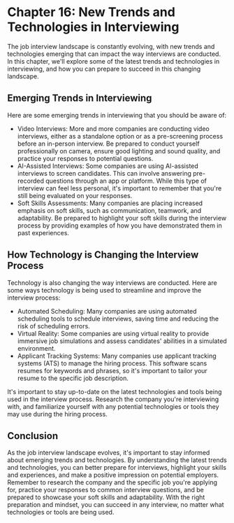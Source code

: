 Chapter 16: New Trends and Technologies in Interviewing
=======================================================

The job interview landscape is constantly evolving, with new trends and technologies emerging that can impact the way interviews are conducted. In this chapter, we'll explore some of the latest trends and technologies in interviewing, and how you can prepare to succeed in this changing landscape.

Emerging Trends in Interviewing
-------------------------------

Here are some emerging trends in interviewing that you should be aware of:

* Video Interviews: More and more companies are conducting video interviews, either as a standalone option or as a pre-screening process before an in-person interview. Be prepared to conduct yourself professionally on camera, ensure good lighting and sound quality, and practice your responses to potential questions.
* AI-Assisted Interviews: Some companies are using AI-assisted interviews to screen candidates. This can involve answering pre-recorded questions through an app or platform. While this type of interview can feel less personal, it's important to remember that you're still being evaluated on your responses.
* Soft Skills Assessments: Many companies are placing increased emphasis on soft skills, such as communication, teamwork, and adaptability. Be prepared to highlight your soft skills during the interview process by providing examples of how you have demonstrated them in past experiences.

How Technology is Changing the Interview Process
------------------------------------------------

Technology is also changing the way interviews are conducted. Here are some ways technology is being used to streamline and improve the interview process:

* Automated Scheduling: Many companies are using automated scheduling tools to schedule interviews, saving time and reducing the risk of scheduling errors.
* Virtual Reality: Some companies are using virtual reality to provide immersive job simulations and assess candidates' abilities in a simulated environment.
* Applicant Tracking Systems: Many companies use applicant tracking systems (ATS) to manage the hiring process. This software scans resumes for keywords and phrases, so it's important to tailor your resume to the specific job description.

It's important to stay up-to-date on the latest technologies and tools being used in the interview process. Research the company you're interviewing with, and familiarize yourself with any potential technologies or tools they may use during the hiring process.

Conclusion
----------

As the job interview landscape evolves, it's important to stay informed about emerging trends and technologies. By understanding the latest trends and technologies, you can better prepare for interviews, highlight your skills and experiences, and make a positive impression on potential employers. Remember to research the company and the specific job you're applying for, practice your responses to common interview questions, and be prepared to showcase your soft skills and adaptability. With the right preparation and mindset, you can succeed in any interview, no matter what technologies or tools are being used.
